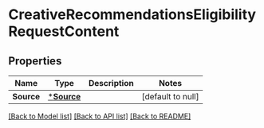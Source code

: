 # CreativeRecommendationsEligibilityRequestContent

## Properties
Name | Type | Description | Notes
------------ | ------------- | ------------- | -------------
**Source** | [***Source**](Source.md) |  | [default to null]

[[Back to Model list]](../README.md#documentation-for-models) [[Back to API list]](../README.md#documentation-for-api-endpoints) [[Back to README]](../README.md)

